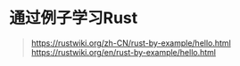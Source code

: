 # 通过例子学习Rust

> https://rustwiki.org/zh-CN/rust-by-example/hello.html
> https://rustwiki.org/en/rust-by-example/hello.html